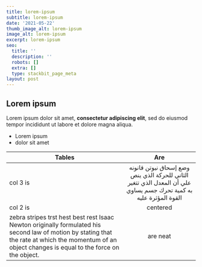 ```yaml
---
title: lorem-ipsum
subtitle: lorem-ipsum
date: '2021-05-22'
thumb_image_alt: lorem-ipsum
image_alt: lorem-ipsum
excerpt: lorem-ipsum
seo:
  title: ''
  description: ''
  robots: []
  extra: []
  type: stackbit_page_meta
layout: post
---
```

## Lorem ipsum

Lorem ipsum dolor sit amet, **consectetur adipiscing elit**, sed do eiusmod tempor incididunt ut labore et dolore magna aliqua.

- Lorem ipsum
- dolor sit amet

| Tables        | Are           |
| ------------- |:-------------:|
| col 3 is      | <div dir="rtl"> وضع إسحاق نيوتن قانونه الثاني للحركة الذي ينص علي أن المعدل الذي تتغير به كمية تحرك جسم يساوي القوة المؤثرة عليه </div> |
| col 2 is      | centered      |  
| zebra stripes trst hest best rest Isaac Newton originally formulated his second law of motion by stating that the rate at which the momentum of an object changes is equal to the force on the object. | are neat      |
